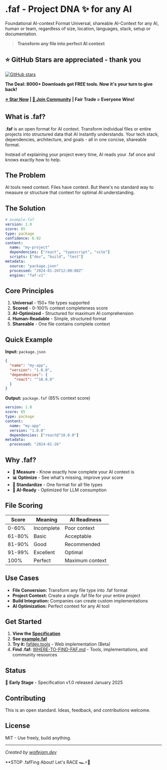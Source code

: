 # .faf - Project DNA ✨ for any AI
Foundational AI-context Format
Universal, shareable AI-Context for any AI, human or team, regardless of size, location, languages, stack, setup or documentation.

> **Transform any file into perfect AI context**

## ⭐ GitHub Stars are appreciated - thank you

[![GitHub stars](https://img.shields.io/github/stars/Wolfe-Jam/faf?style=social)](https://github.com/Wolfe-Jam/faf)

**The Deal: 8000+ Downloads got FREE tools. Now it's your turn to give back!**

**[⭐ Star Now](https://github.com/Wolfe-Jam/faf) | [💬 Join Community](https://github.com/Wolfe-Jam/faf/discussions) | Fair Trade = Everyone Wins!**

## What is .faf?

**.faf** is an open format for AI context. Transform individual files or entire projects into structured data that AI instantly understands. Your tech stack, dependencies, architecture, and goals - all in one concise, shareable format.

Instead of explaining your project every time, AI reads your .faf once and knows exactly how to help.

## The Problem

AI tools need context. Files have context. But there's no standard way to measure or structure that context for optimal AI understanding.

## The Solution

```yaml
# example.faf
version: 1.0
score: 85
type: package
confidence: 0.92
content:
  name: "my-project"
  dependencies: ["react", "typescript", "vite"]
  scripts: ["dev", "build", "test"]
metadata:
  source: "package.json"
  processed: "2024-01-26T12:00:00Z"
  engine: "faf-v1"
```

## Core Principles

1. **Universal** - 150+ file types supported
2. **Scored** - 0-100% context completeness score
3. **AI-Optimized** - Structured for maximum AI comprehension
4. **Human-Readable** - Simple, structured format
5. **Shareable** - One file contains complete context

## Quick Example

**Input:** `package.json`
```json
{
  "name": "my-app",
  "version": "1.0.0",
  "dependencies": {
    "react": "^18.0.0"
  }
}
```

**Output:** `package.faf` (85% context score)
```yaml
version: 1.0
score: 85
type: package
content:
  name: "my-app"
  version: "1.0.0"
  dependencies: ["react@^18.0.0"]
metadata:
  processed: "2024-01-26"
```

## Why .faf?

- **🎯 Measure** - Know exactly how complete your AI context is
- **📊 Optimize** - See what's missing, improve your score
- **🚀 Standardize** - One format for all file types
- **🤖 AI-Ready** - Optimized for LLM consumption

## File Scoring

| Score | Meaning | AI Readiness |
|-------|---------|--------------|
| 0-60% | Incomplete | Poor context |
| 61-80% | Basic | Acceptable |
| 81-90% | Good | Recommended |
| 91-99% | Excellent | Optimal |
| 100% | Perfect | Maximum context |

## Use Cases

- **File Conversion:** Transform any file type into .faf format
- **Project Context:** Create a single .faf file for your entire project
- **Build Integration:** Companies can create custom implementations
- **AI Optimization:** Perfect context for any AI tool

## Get Started

1. **View the [Specification](SPECIFICATION.md)**
2. **See [example.faf](example.faf)**
3. **Try it:** [fafdev.tools](https://fafdev.tools/) - Web implementation (Beta)
4. **Find .faf:** [WHERE-TO-FIND-FAF.md](WHERE-TO-FIND-FAF.md) - Tools, implementations, and community resources

## Status

🏁 **Early Stage** - Specification v1.0 released January 2025

## Contributing

This is an open standard. Ideas, feedback, and contributions welcome.

## License

MIT - Use freely, build anything.

---

*Created by [wolfejam.dev](https://wolfejam.dev)*

**STOP .fafFing About! 
Let's RACE 🏎️⚡️🏁
